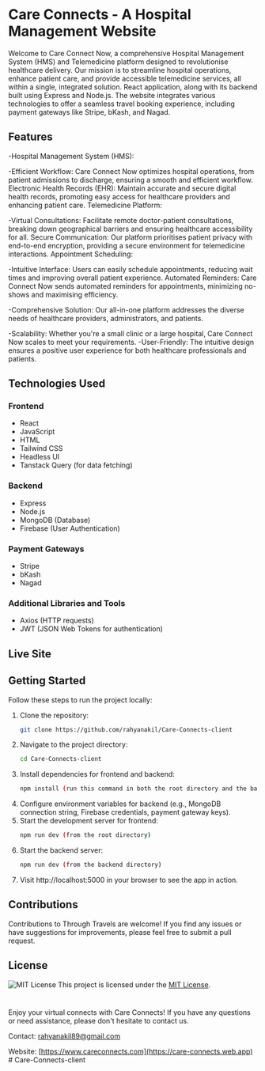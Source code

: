 # Care Connects - A Hospital Management Website
Welcome to Care Connect Now, a comprehensive Hospital Management System (HMS) and Telemedicine platform designed to revolutionise healthcare delivery. Our mission is to streamline hospital operations, enhance patient care, and provide accessible telemedicine services, all within a single, integrated solution. React application, along with its backend built using Express and Node.js. 
The website integrates various technologies to offer a seamless travel booking experience, including payment gateways like Stripe, bKash, and Nagad.

<!-- ![Care Connects](https://i.ibb.co/d5xRtyz/banner-section.jpg) -->


## Features
-Hospital Management System (HMS):

-Efficient Workflow: Care Connect Now optimizes hospital operations, from patient admissions to discharge, ensuring a smooth and efficient workflow.
Electronic Health Records (EHR): Maintain accurate and secure digital health records, promoting easy access for healthcare providers and enhancing patient care.
Telemedicine Platform:

-Virtual Consultations: Facilitate remote doctor-patient consultations, breaking down geographical barriers and ensuring healthcare accessibility for all.
Secure Communication: Our platform prioritises patient privacy with end-to-end encryption, providing a secure environment for telemedicine interactions.
Appointment Scheduling:

-Intuitive Interface: Users can easily schedule appointments, reducing wait times and improving overall patient experience.
Automated Reminders: Care Connect Now sends automated reminders for appointments, minimizing no-shows and maximising efficiency.

-Comprehensive Solution: Our all-in-one platform addresses the diverse needs of healthcare providers, administrators, and patients.

-Scalability: Whether you're a small clinic or a large hospital, Care Connect Now scales to meet your requirements.
-User-Friendly: The intuitive design ensures a positive user experience for both healthcare professionals and patients.

## Technologies Used

### Frontend

- React
- JavaScript
- HTML
- Tailwind CSS
- Headless UI
- Tanstack Query (for data fetching)

### Backend
- Express
- Node.js
- MongoDB (Database)
- Firebase (User Authentication)

### Payment Gateways
- Stripe
- bKash
- Nagad

### Additional Libraries and Tools
- Axios (HTTP requests)
- JWT (JSON Web Tokens for authentication)

## Live Site
<!-- Check out the live site of Care Connects: [Care Connects](https://careconnects.web.app) -->


## Getting Started
Follow these steps to run the project locally:

1. Clone the repository:
   ```bash
   git clone https://github.com/rahyanakil/Care-Connects-client
2. Navigate to the project directory:
   ```bash
   cd Care-Connects-client
3. Install dependencies for frontend and backend:
   ```bash
   npm install (run this command in both the root directory and the backend directory)
4. Configure environment variables for backend (e.g., MongoDB connection string, Firebase credentials, payment gateway keys).
5. Start the development server for frontend:
   ```bash
   npm run dev (from the root directory)
6. Start the backend server:
   ```bash
   npm run dev (from the backend directory)
7. Visit http://localhost:5000 in your browser to see the app in action.


## Contributions
Contributions to Through Travels are welcome! If you find any issues or have suggestions for improvements, please feel free to submit a pull request.


## License
![MIT License](https://i.ibb.co/NTHxy9w/100px-MIT-logo-svg.png)
This project is licensed under the [MIT License](LICENSE).

#
Enjoy your virtual connects with Care Connects! If you have any questions or need assistance, please don't hesitate to contact us.

Contact: rahyanakil89@gmail.com

Website:  [https://www.careconnects.com](https://care-connects.web.app)
#   C a r e - C o n n e c t s - c l i e n t 
 
 
